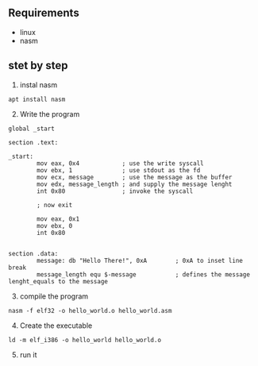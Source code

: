 ## Requirements
+ linux
+ nasm


## stet by step

1. instal nasm
````terminal
apt install nasm
````

2. Write the program
````àssembly
global _start

section .text:

_start:
        mov eax, 0x4            ; use the write syscall
        mov ebx, 1              ; use stdout as the fd
        mov ecx, message        ; use the message as the buffer
        mov edx, message_length ; and supply the message lenght
        int 0x80                ; invoke the syscall

        ; now exit

        mov eax, 0x1
        mov ebx, 0
        int 0x80


section .data:
        message: db "Hello There!", 0xA        ; 0xA to inset line break
        message_length equ $-message           ; defines the message lenght_equals to the message
````


3. compile the program
````terminal
nasm -f elf32 -o hello_world.o hello_world.asm
````

4. Create the executable
````terminal
ld -m elf_i386 -o hello_world hello_world.o
```` 

5. run it

